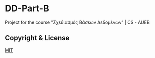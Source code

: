 # DD-Part-B
Project for the course "Σχεδιασμός Βάσεων Δεδομένων" | CS - AUEB

## Copyright & License
[MIT](https://github.com/paraskevasleivadaros/DD-Part-B/blob/master/LICENSE)
